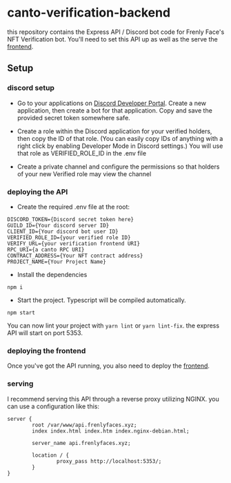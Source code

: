 # canto-verification-backend

this repository contains the Express API / Discord bot code for Frenly Face's NFT Verification bot. You'll need to set this API up as well as the serve the [frontend](https://github.com/frenlyfaces/verify-frontend).

## Setup

### discord setup

-   Go to your applications on [Discord Developer Portal](https://discord.com/developers/applications). Create a new application, then create a bot for that application. Copy and save the provided secret token somewhere safe.

-   Create a role within the Discord application for your verified holders, then copy the ID of that role. (You can easily copy IDs of anything with a right click by enabling Developer Mode in Discord settings.) You will use that role as VERIFIED_ROLE_ID in the .env file

-   Create a private channel and configure the permissions so that holders of your new Verified role may view the channel

### deploying the API

-   Create the required .env file at the root:

```
DISCORD_TOKEN={Discord secret token here}
GUILD_ID={Your discord server ID}
CLIENT_ID={Your discord bot user ID}
VERIFIED_ROLE_ID={your verified role ID}
VERIFY_URL={your verification frontend URI}
RPC_URI={a canto RPC URI}
CONTRACT_ADDRESS={Your NFT contract address}
PROJECT_NAME={Your Project Name}
```

-   Install the dependencies

`npm i`

-   Start the project. Typescript will be compiled automatically.

`npm start`

You can now lint your project with `yarn lint` or `yarn lint-fix`. the express API will start on port 5353.

### deploying the frontend

Once you've got the API running, you also need to deploy the [frontend](https://github.com/frenlyfaces/verify-frontend).

### serving

I recommend serving this API through a reverse proxy utilizing NGINX. you can use a configuration like this:

```
server {
        root /var/www/api.frenlyfaces.xyz;
        index index.html index.htm index.nginx-debian.html;

        server_name api.frenlyfaces.xyz;

        location / {
                proxy_pass http://localhost:5353/;
        }
}

```
